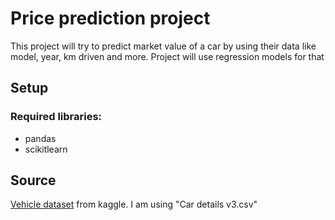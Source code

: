 # Price prediction project

This project will try to predict market value of a car by using their data like model, year, km driven and more. Project will use regression models for that

## Setup
### Required libraries:
- pandas
- scikitlearn



## Source
<a href="https://www.kaggle.com/datasets/nehalbirla/vehicle-dataset-from-cardekho">Vehicle dataset</a> from kaggle. I am using "Car details v3.csv"